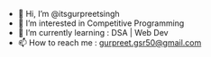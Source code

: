 - 👋 Hi, I’m @itsgurpreetsingh
- 👀 I’m interested in Competitive Programming
- 🌱 I’m currently learning : DSA | Web Dev 
- 📫 How to reach me : gurpreet.gsr50@gmail.com

<!---
itsgurpreetsingh/itsgurpreetsingh is a ✨ special ✨ repository because its `README.md` (this file) appears on your GitHub profile.
You can click the Preview link to take a look at your changes.
--->
